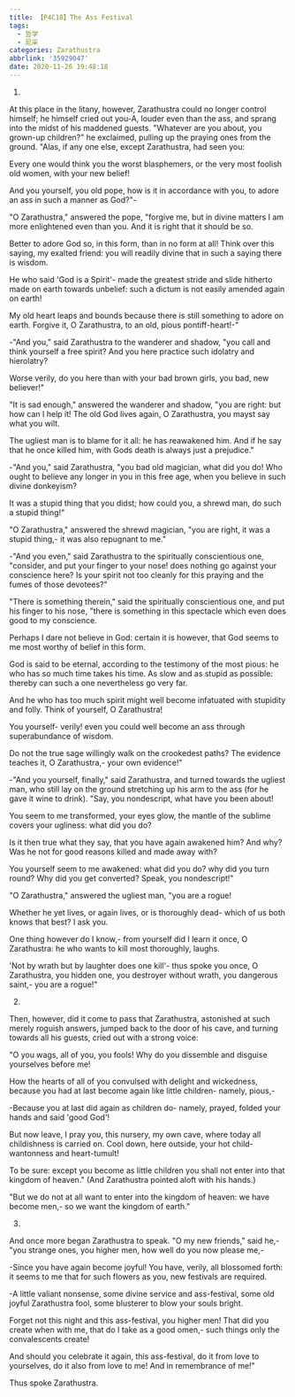 ```yaml
---
title: 【P4C18】The Ass Festival
tags:
  - 哲学
  - 尼采
categories: Zarathustra
abbrlink: '35929047'
date: 2020-11-26 19:48:18
---
```

1.

At this place in the litany, however, Zarathustra could no longer control himself; he himself cried out you-A, louder even than the ass, and sprang into the midst of his maddened guests. "Whatever are you about, you grown-up children?" he exclaimed, pulling up the praying ones from the ground. "Alas, if any one else, except Zarathustra, had seen you:

Every one would think you the worst blasphemers, or the very most foolish old women, with your new belief!

And you yourself, you old pope, how is it in accordance with you, to adore an ass in such a manner as God?"-

"O Zarathustra," answered the pope, "forgive me, but in divine matters I am more enlightened even than you. And it is right that it should be so.

Better to adore God so, in this form, than in no form at all! Think over this saying, my exalted friend: you will readily divine that in such a saying there is wisdom.

He who said 'God is a Spirit'- made the greatest stride and slide hitherto made on earth towards unbelief: such a dictum is not easily amended again on earth!

My old heart leaps and bounds because there is still something to adore on earth. Forgive it, O Zarathustra, to an old, pious pontiff-heart!-"

-"And you," said Zarathustra to the wanderer and shadow, "you call and think yourself a free spirit? And you here practice such idolatry and hierolatry?

Worse verily, do you here than with your bad brown girls, you bad, new believer!"

"It is sad enough," answered the wanderer and shadow, "you are right: but how can I help it! The old God lives again, O Zarathustra, you mayst say what you wilt.

The ugliest man is to blame for it all: he has reawakened him. And if he say that he once killed him, with Gods death is always just a prejudice."

-"And you," said Zarathustra, "you bad old magician, what did you do! Who ought to believe any longer in you in this free age, when you believe in such divine donkeyism?

It was a stupid thing that you didst; how could you, a shrewd man, do such a stupid thing!"

"O Zarathustra," answered the shrewd magician, "you are right, it was a stupid thing,- it was also repugnant to me."

-"And you even," said Zarathustra to the spiritually conscientious one, "consider, and put your finger to your nose! does nothing go against your conscience here? Is your spirit not too cleanly for this praying and the fumes of those devotees?"

"There is something therein," said the spiritually conscientious one, and put his finger to his nose, "there is something in this spectacle which even does good to my conscience.

Perhaps I dare not believe in God: certain it is however, that God seems to me most worthy of belief in this form.

God is said to be eternal, according to the testimony of the most pious: he who has so much time takes his time. As slow and as stupid as possible: thereby can such a one nevertheless go very far.

And he who has too much spirit might well become infatuated with stupidity and folly. Think of yourself, O Zarathustra!

You yourself- verily! even you could well become an ass through superabundance of wisdom.

Do not the true sage willingly walk on the crookedest paths? The evidence teaches it, O Zarathustra,- your own evidence!"

-"And you yourself, finally," said Zarathustra, and turned towards the ugliest man, who still lay on the ground stretching up his arm to the ass (for he gave it wine to drink). "Say, you nondescript, what have you been about!

You seem to me transformed, your eyes glow, the mantle of the sublime covers your ugliness: what did you do?

Is it then true what they say, that you have again awakened him? And why? Was he not for good reasons killed and made away with?

You yourself seem to me awakened: what did you do? why did you turn round? Why did you get converted? Speak, you nondescript!"

"O Zarathustra," answered the ugliest man, "you are a rogue!

Whether he yet lives, or again lives, or is thoroughly dead- which of us both knows that best? I ask you.

One thing however do I know,- from yourself did I learn it once, O Zarathustra: he who wants to kill most thoroughly, laughs.

'Not by wrath but by laughter does one kill'- thus spoke you once, O Zarathustra, you hidden one, you destroyer without wrath, you dangerous saint,- you are a rogue!"

2.

Then, however, did it come to pass that Zarathustra, astonished at such merely roguish answers, jumped back to the door of his cave, and turning towards all his guests, cried out with a strong voice:

"O you wags, all of you, you fools! Why do you dissemble and disguise yourselves before me!

How the hearts of all of you convulsed with delight and wickedness, because you had at last become again like little children- namely, pious,-

-Because you at last did again as children do- namely, prayed, folded your hands and said 'good God'!

But now leave, I pray you, this nursery, my own cave, where today all childishness is carried on. Cool down, here outside, your hot child-wantonness and heart-tumult!

To be sure: except you become as little children you shall not enter into that kingdom of heaven." (And Zarathustra pointed aloft with his hands.)

"But we do not at all want to enter into the kingdom of heaven: we have become men,- so we want the kingdom of earth."

3.

And once more began Zarathustra to speak. "O my new friends," said he,- "you strange ones, you higher men, how well do you now please me,-

-Since you have again become joyful! You have, verily, all blossomed forth: it seems to me that for such flowers as you, new festivals are required.

-A little valiant nonsense, some divine service and ass-festival, some old joyful Zarathustra fool, some blusterer to blow your souls bright.

Forget not this night and this ass-festival, you higher men! That did you create when with me, that do I take as a good omen,- such things only the convalescents create!

And should you celebrate it again, this ass-festival, do it from love to yourselves, do it also from love to me! And in remembrance of me!"

Thus spoke Zarathustra.
